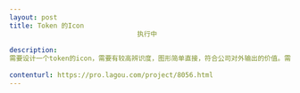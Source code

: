 ```yaml
---                
layout: post       
title: Token 的Icon
                                执行中
           
description: 
需要设计一个token的icon，需要有较高辨识度，图形简单直接，符合公司对外输出的价值。需要熟练使用PS，AI。
     
contenturl: https://pro.lagou.com/project/8056.html      
---                 
```


